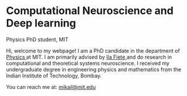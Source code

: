 # Computational Neuroscience and Deep learning
Physics PhD student, MIT

Hi, welcome to my webpage! I am a PhD candidate in the department of <a href = 'https://physics.mit.edu'> Physics </a> at MIT. I am primarily advised by <a href = '(fietelab.mit.edu)'> Ila Fiete </a> and do research in computational and theoretical systems neuroscience. I received my undergraduate degree in engineering physics and mathematics from the Indian Institute of Technology, Bombay.

You can reach me at: mikail@mit.edu



